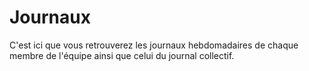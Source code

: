 # Journaux
C'est ici que vous retrouverez les journaux hebdomadaires de chaque membre de l'équipe ainsi que celui du journal collectif.
